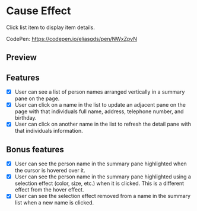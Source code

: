 # Cause Effect

Click list item to display item details.

CodePen: https://codepen.io/eliasgds/pen/NWxZpvN

## Preview

## Features

- [x] User can see a list of person names arranged vertically in a summary pane on the page.
- [x] User can click on a name in the list to update an adjacent pane on the page with that individuals full name, address, telephone number, and birthday.
- [x] User can click on another name in the list to refresh the detail pane with that individuals information.

## Bonus features

 - [x] User can see the person name in the summary pane highlighted when the cursor is hovered over it.
 - [x] User can see the person name in the summary pane highlighted using a selection effect (color, size, etc.) when it is clicked. This is a different effect from the hover effect.
 - [x] User can see the selection effect removed from a name in the summary list when a new name is clicked.

